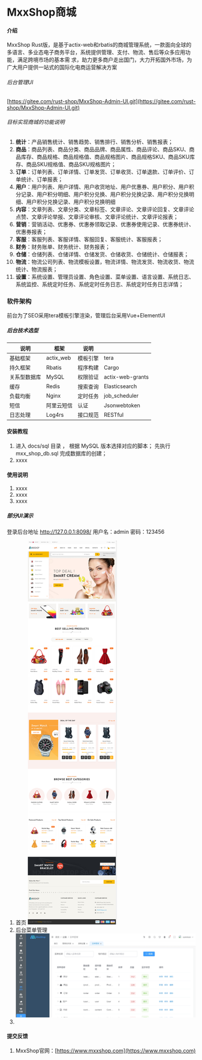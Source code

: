 # MxxShop商城

#### 介绍
MxxShop Rust版，是基于actix-web和rbatis的商城管理系统，一款面向全球的多语言、多业态电子商务平台，系统提供管理、支付、物流、售后等众多应用功能，满足跨境市场的基本需 求，助力更多商户走出国门，大力开拓国外市场，为广大用户提供一站式的国际化电商运营解决方案

###### 后台管理UI
[https://gitee.com/rust-shop/MxxShop-Admin-UI.git](https://gitee.com/rust-shop/MxxShop-Admin-UI.git) 

###### 目标实现商城的功能说明
1. **统计**：产品销售统计、销售趋势、销售排行、销售分析、销售报表；
2. **商品**：商品列表、商品分类、商品品牌、商品属性、商品评论、商品SKU、商品库存、商品规格、商品规格值、商品规格图片、商品规格SKU、商品SKU库存、商品SKU规格值、商品SKU规格图片；
3. **订单**：订单列表、订单详情、订单发货、订单收货、订单退款、订单评价、订单统计、订单报表；
4. **用户**：用户列表、用户详情、用户收货地址、用户优惠券、用户积分、用户积分记录、用户积分明细、用户积分兑换、用户积分兑换记录、用户积分兑换明细、用户积分兑换记录、用户积分兑换明细
5. **内容**：文章列表、文章分类、文章标签、文章评论、文章评论回复、文章评论点赞、文章评论举报、文章评论审核、文章评论统计、文章评论报表；
6. **营销**：营销活动、优惠券、优惠券领取记录、优惠券使用记录、优惠券统计、优惠券报表；
7. **客服**：客服列表、客服详情、客服回复、客服统计、客服报表；
8. **财务**：财务账单、财务统计、财务报表；
9. **仓储**：仓储列表、仓储详情、仓储发货、仓储收货、仓储统计、仓储报表；
10. **物流**：物流公司列表、物流模板设置，物流详情、物流发货、物流收货、物流统计、物流报表；
11. **设置**：系统设置、管理员设置、角色设置、菜单设置、语言设置、系统日志、系统监控、系统定时任务、系统定时任务日志、系统定时任务日志详情；

### 软件架构
前台为了SEO采用tera模板引擎渲染，管理后台采用Vue+ElementUI

##### 后台技术选型

| 说明      | 框架        | 说明   |                  |
|---------|-----------|------|------------------|
| 基础框架    | actix_web | 模板引擎 | tera             |
| 持久框架    | Rbatis    | 程序构建 | Cargo            |
| 关系型数据库  | MySQL     | 权限验证 | actix-web-grants | 
| 缓存      | Redis     | 搜索查询 | Elasticsearch    |
| 负载均衡    | Nginx     | 定时任务 | job_scheduler    |
| 短信      | 阿里云短信     | 认证   | Jsonwebtoken     |
| 日志处理    | Log4rs    | 接口规范 | RESTful          |


#### 安装教程

1.  进入 docs/sql 目录 ， 根据 MySQL 版本选择对应的脚本；
先执行 mxx_shop_db.sql 完成数据库的创建；
2.  xxxx

#### 使用说明

1.  xxxx
2.  xxxx
3.  xxxx

##### 部分UI演示

登录后台地址 http://127.0.0.1:8098/  用户名：admin 密码：123456

1. 首页
![](/docs/img/index.jpg)
2. 后台菜单管理
![](/docs/img/menus.jpg)
3. 


#### 提交反馈

1. MxxShop官网：[https://www.mxxshop.com](https://www.mxxshop.com)


